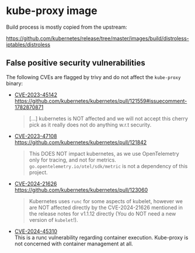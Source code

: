 # kube-proxy image

Build process is mostly copied from the upstream:

https://github.com/kubernetes/release/tree/master/images/build/distroless-iptables/distroless

## False positive security vulnerabilities

The following CVEs are flagged by trivy and do not affect the `kube-proxy`
binary:

* [CVE-2023-45142]  
  <https://github.com/kubernetes/kubernetes/pull/121559#issuecomment-1782870871>  
  > [...] kubernetes is NOT affected and we will not accept this cherry pick as
  > it really does not do anything w.r.t security.
* [CVE-2023-47108]  
  <https://github.com/kubernetes/kubernetes/pull/121842>  
  > This DOES NOT impact kubernetes, as we use OpenTelemetry only for tracing,
  > and not for metrics. `go.opentelemetry.io/otel/sdk/metric` is not a
  > dependency of this project.
* [CVE-2024-21626]  
  <https://github.com/kubernetes/kubernetes/pull/123060>  
  > Kubernetes uses `runc` for some aspects of kubelet, however we are NOT
  > affected directly by the CVE-2024-21626 mentioned in the release notes for
  > v1.1.12 directly (You do NOT need a new version of `kubelet`!).
* [CVE-2024-45310]  
  This is a runc vulnerability regarding container execution. Kube-proxy is not
  concerned with container management at all.

[CVE-2023-45142]: https://avd.aquasec.com/nvd/cve-2023-45142
[CVE-2023-47108]: https://avd.aquasec.com/nvd/cve-2023-47108
[CVE-2024-21626]: https://avd.aquasec.com/nvd/cve-2024-21626
[CVE-2024-45310]: https://avd.aquasec.com/nvd/cve-2024-45310
